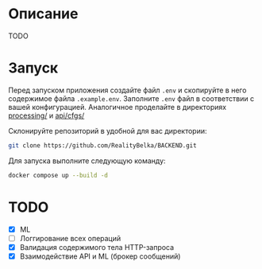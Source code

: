 # Описание

TODO

# Запуск

Перед запуском приложения создайте файл `.env` и скопируйте в него содержимое файла `.example.env`. Заполните `.env` файл в соответствии с вашей конфигурацией. Аналогичное проделайте в директориях [processing/](processing/) и [api/cfgs/](api/cfgs/)

Склонируйте репозиторий в удобной для вас директории:

```sh
git clone https://github.com/RealityBelka/BACKEND.git
```

Для запуска выполните следующую команду:

```sh
docker compose up --build -d
```

# TODO 

- [x] ML
- [ ] Логгирование всех операций
- [x] Валидация содержимого тела HTTP-запроса
- [x] Взаимодействие API и ML (брокер сообщений)
